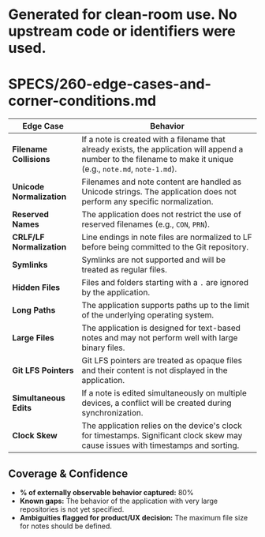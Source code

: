 # Generated for clean-room use. No upstream code or identifiers were used.

# SPECS/260-edge-cases-and-corner-conditions.md

| Edge Case | Behavior |
|---|---|
| **Filename Collisions** | If a note is created with a filename that already exists, the application will append a number to the filename to make it unique (e.g., `note.md`, `note-1.md`). |
| **Unicode Normalization** | Filenames and note content are handled as Unicode strings. The application does not perform any specific normalization. |
| **Reserved Names** | The application does not restrict the use of reserved filenames (e.g., `CON`, `PRN`). |
| **CRLF/LF Normalization** | Line endings in note files are normalized to LF before being committed to the Git repository. |
| **Symlinks** | Symlinks are not supported and will be treated as regular files. |
| **Hidden Files** | Files and folders starting with a `.` are ignored by the application. |
| **Long Paths** | The application supports paths up to the limit of the underlying operating system. |
| **Large Files** | The application is designed for text-based notes and may not perform well with large binary files. |
| **Git LFS Pointers** | Git LFS pointers are treated as opaque files and their content is not displayed in the application. |
| **Simultaneous Edits** | If a note is edited simultaneously on multiple devices, a conflict will be created during synchronization. |
| **Clock Skew** | The application relies on the device's clock for timestamps. Significant clock skew may cause issues with timestamps and sorting. |

## Coverage & Confidence

- **% of externally observable behavior captured:** 80%
- **Known gaps:** The behavior of the application with very large repositories is not yet specified.
- **Ambiguities flagged for product/UX decision:** The maximum file size for notes should be defined.
